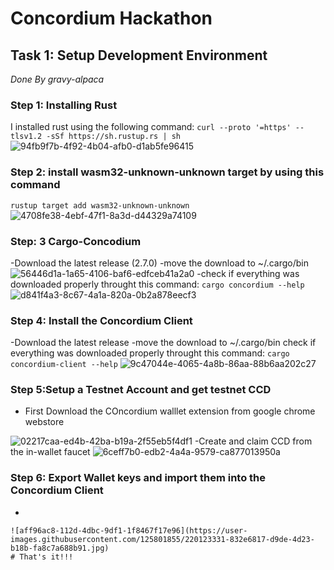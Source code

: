 # Concordium Hackathon
## Task 1: Setup Development Environment
*Done By gravy-alpaca*
### Step 1: Installing Rust 
I installed rust using the following command:
``` curl --proto '=https' --tlsv1.2 -sSf https://sh.rustup.rs | sh ```
![94fb9f7b-4f92-4b04-afb0-d1ab5fe96415](https://user-images.githubusercontent.com/125801855/220115784-2b137c1f-e219-433c-be2e-9fe47196b033.jpg)
### Step 2: install wasm32-unknown-unknown target by using this command
```rustup target add wasm32-unknown-unknown```
![4708fe38-4ebf-47f1-8a3d-d44329a74109](https://user-images.githubusercontent.com/125801855/220116122-ef0c5d37-d7f6-44ea-bd73-75088de4c524.jpg)
### Step: 3 Cargo-Concodium
-Download the latest release (2.7.0)
-move the download to ~/.cargo/bin
![56446d1a-1a65-4106-baf6-edfceb41a2a0](https://user-images.githubusercontent.com/125801855/220117883-bef302b7-1896-4938-aa90-12edfd537d93.jpg)
-check if everything was downloaded properly throught this command:
```cargo concordium --help```
![d841f4a3-8c67-4a1a-820a-0b2a878eecf3](https://user-images.githubusercontent.com/125801855/220118154-8cada423-adc2-4a18-a316-701f5c9e5efb.jpg)
### Step 4: Install the Concordium Client
-Download the latest release
-move the download to ~/.cargo/bin
check if everything was downloaded properly throught this command:
```cargo concordium-client --help```
![9c47044e-4065-4a8b-86aa-88b6aa202c27](https://user-images.githubusercontent.com/125801855/220119812-6834126f-6c8c-4508-a8f2-1440f82a9897.jpg)
### Step 5:Setup a Testnet Account and get testnet CCD
- First Download the COncordium walllet extension from google chrome webstore

![02217caa-ed4b-42ba-b19a-2f55eb5f4df1](https://user-images.githubusercontent.com/125801855/220121213-4022658d-b290-4f62-8646-358ec4856ab3.jpg)
-Create and claim CCD from the in-wallet faucet
![6ceff7b0-edb2-4a4a-9579-ca877013950a](https://user-images.githubusercontent.com/125801855/220121417-12a23bd4-194f-4539-80c0-343f51a8ebf1.jpg)
### Step 6: Export Wallet keys and import them into the Concordium Client
- ```home/amog/Downloads/amogshard/concordium-client config account import /home/amog/Downloads/amogshard/4PScWz3JrKp5naRZxax5xRHD5QxJPGb333ACiDaweApxn17aDR.export --name Gravy-Alpaca
```
![aff96ac8-112d-4dbc-9df1-1f8467f17e96](https://user-images.githubusercontent.com/125801855/220123331-832e6817-d9de-4d23-b18b-fa8c7a688b91.jpg)
# That's it!!!
